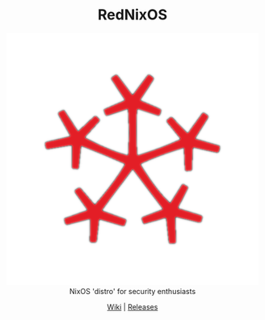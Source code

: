 <h1 align="center"> RedNixOS </h1> <div align="center"> <img src="assets/logoTransparentBg.png"><br>NixOS 'distro' for security enthusiasts</a><br> 

[Wiki](https://github.com/redcode-labs/RedNixOS/wiki) | [Releases](https://github.com/redcode-labs/RedNixOS/releases)

</div>
